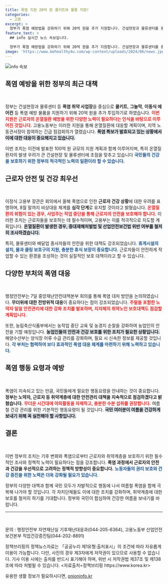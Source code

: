 ```yaml
---
title: 폭염 지원 20억 원 쿨키트와 물품 지원!
categories:
  - 고용
excerpt: >
  정부가 폭염 예방법을 강화하기 위해 20억 원을 추가 지원합니다. 건설현장과 물류센터를 중심으로 근로자들의 온열질환 예방에 총력을 기울이며, 노사와 국민의 의견을 반영한 합리적 대책도 마련할 예정입니다.
feature_text: >
  ## info 실시간 뉴스 속보입니다.

  정부가 폭염 예방법을 강화하기 위해 20억 원을 추가 지원합니다. 건설현장과 물류센터를 중심으로 근로자들의 온열질환 예방에 총력을 기울이며, 노사와 국민의 의견을 반영한 합리적 대책도 마련할 예정입니다.
image: 'https://www.behealthy4u.com/wp-content/uploads/2024/06/news.jpg'
---
```


<p><img src="https://www.behealthy4u.com/wp-content/uploads/2024/06/news.jpg" alt="info 속보" /></p>

<h2 data-ke-size="size26">폭염 예방을 위한 정부의 최근 대책</h2>

<p data-ke-size="size16">&nbsp;</p>

<p>정부는 건설현장과 물류센터 등 <b>폭염 취약 사업장</b>을 중심으로 <b>쿨키트</b>, <b>그늘막</b>, <b>이동식 에어컨</b> 등 폭염 예방 물품을 지원하기 위해 20억 원을 추가 투입하기로 하였습니다. <b><span style="color: #ee2323;">이번 지원은 근로자의 온열질환 예방을 위한 다양한 노력이 필요하다는 인식을 바탕으로 이루어진 것입니다.</span></b> 고용노동부는 이러한 지원을 통해 온열질환에 대응할 계획이며, 지역 노동관서장이 참여하는 긴급 점검회의가 열렸습니다. <b><span style="background-color: #21538527;">폭염 특보가 발효되고 있는 상황에서 이에 대한 대응이 중요해지고 있습니다.</span></b> </p>

<p>이번 조치는 이전에 발표한 100억 원 규모의 지원 계획과 함께 이루어지며, 특히 온열질환자의 발생 우려가 큰 건설현장 및 물류센터에 초점을 맞추고 있습니다 <b><span style="color: #1a5490;">국민들의 건강을 보호하기 위한 정부의 적극적인 노력의 일환이라 할 수 있습니다.</span></b></p>

<h2 data-ke-size="size26">근로자 안전 및 건강 최우선</h2>

<p data-ke-size="size16">&nbsp;</p>

<p>이정식 고용부 장관은 회의에서 올해 폭염으로 인한 <b>근로자 건강 상황</b>에 대한 우려를 표명하며, 8월 말까지 비상대응 체계를 <b>심각 단계</b>로 유지할 것이라고 밝혔습니다. <b><span style="color: #ee2323;">온열질환의 위험이 있는 경우, 사업주는 작업 중단을 통해 근로자의 안전을 보호해야 합니다.</span></b> 이러한 조치는 근로자들을 보호하는 데 필수적이며, 고용부는 이를 적극적으로 지도할 계획입니다. <b><span style="background-color: #21538527;">온열질환이 발생한 경우, 중대재해처벌법 및 산업안전보건법 위반 여부를 철저히 조사하겠습니다.</span></b></p>

<p>특히, 물류센터와 배달업 종사자들의 안전을 위한 대책도 강조되었습니다. <b><span style="color: #1a5490;">휴게시설의 설치, 물과 쿨링 보호구의 지원, 충분한 휴식 보장이 중요합니다.</span></b> 근로자들이 안전하게 작업할 수 있는 환경을 조성하는 것이 실질적인 보호 대책이라고 할 수 있습니다.</p>

<h2 data-ke-size="size26">다양한 부처의 폭염 대응</h2>

<p data-ke-size="size16">&nbsp;</p>

<p>행정안전부는 7일 중앙재난안전대책본부 회의를 통해 폭염 대처 방안을 논의하였습니다. <b>무더위에 대한 전방위적 대응</b>이 중요하다는 점이 강조되었습니다. <b><span style="color: #ee2323;">주말을 포함한 노약자 일일 안전관리에 대한 강화 조치를 발표하며, 지자체의 취약노인 보호대책도 점검할 계획입니다.</span></b> </p>

<p>또한, 농림축산식품부에서는 농작업 중단 교육 및 농경지 순찰을 강화하여 농업인의 안전을 기할 예정입니다. <b><span style="background-color: #21538527;">농업인들의 안전과 건강 보호를 위한 조치가 필요한 상황입니다.</span></b> 해양수산부는 양식장 어류 수급 관리를 강화하며, 필요 시 신속한 정보를 제공할 것입니다. <b><span style="color: #1a5490;">각 부처는 협력하여 보다 효과적인 폭염 대응 체계를 마련하기 위해 노력하고 있습니다.</span></b></p>

<h2 data-ke-size="size26">폭염 행동 요령과 예방</h2>

<p data-ke-size="size16">&nbsp;</p>

<p>폭염이 지속되고 있는 만큼, 국민들에게 필요한 행동요령을 안내하는 것이 중요합니다. <b>정부는 노약자, 근로자 등 취약계층에 대한 안전관리 대책을 지속적으로 점검하겠다고 밝혔습니다.</b> <b><span style="color: #ee2323;">무더운 시간대에 야외활동을 자제하고, 충분한 수분 섭취를 권장합니다.</span></b> 여름철 건강 관리를 위한 기본적인 행동요령이 될 것입니다. <b><span style="background-color: #21538527;">국민 여러분이 여름을 건강하게 보내기 위해 꼭 실천해야 할 사항입니다.</span></b></p>

<h2 data-ke-size="size26">결론</h2>

<p data-ke-size="size16">&nbsp;</p>

<p>이번 정부의 조치는 기후 변화와 폭염으로부터 근로자와 취약계층을 보호하기 위한 필수적인 조사와 정책적 노력이 필요하다는 점을 강조합니다. <b>폭염 과정에서 근로자의 안전과 건강을 우선적으로 고려하는 정책적 방향성이 중요합니다.</b> <b><span style="color: #1a5490;">노동자들의 권리 보호와 건강 증진을 위한 노력은 더욱 강화될 필요가 있습니다.</span></b> </p>

<p>정부의 다양한 대책과 함께 국민 모두가 자발적으로 행동에 나서 여름철 폭염을 함께 극복해 나가야 할 것입니다. 각 자치단체들도 이에 대한 조치를 강화하며, 취약계층에 대한 보호를 철저히 하기를 기대합니다. 정부와 국민이 합심하여 건강한 여름을 보내기를 바랍니다. </p>

<hr>

<p data-ke-size="size16">&nbsp;</p>

<p>문의 : 행정안전부 자연재난실 기후재난대응과(044-205-6364), 고용노동부 산업안전보건본부 직업건강증진팀(044-202-8891) </p>

<p>정책브리핑의 정책뉴스자료는 「공공누리 제1유형:출처표시」의 조건에 따라 자유롭게 이용이 가능합니다. 다만, 사진의 경우 제3자에게 저작권이 있으므로 사용할 수 없습니다. 기사 이용 시에는 출처를 반드시 표기해야 하며, 위반 시 저작권법 제37조 및 제138조에 따라 처벌될 수 있습니다. &lt;자료출처=정책브리핑 https://www.korea.kr></p>
유용한 생활 정보가 필요하시다면, <a href="https://onioninfo.kr" rel="dofollow">onioninfo.kr</a>


